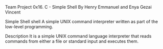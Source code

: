 Team Project
0x16. C - Simple Shell
By
Henry Emmanuel and Enya Gezai Vincent



Simple Shell shell
A simple UNIX command interpreter written as part of the low-level programming.

Description 
It is a simple UNIX command language interpreter that reads commands from either a file or standard input and executes them.
